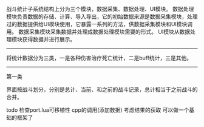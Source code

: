 战斗统计子系统结构上分为三个模块，数据采集、数据处理、UI模块。
数据处理模块负责数据的存储、计算、导入导出，它的初始数据来源是数据采集模块，处理过的数据提供给UI模块使用，它暴露一系列的方法，供数据采集模块和UI模块调用。
数据采集模块采集数据并处理成数据处理模块需要的形式。
UI模块从数据处理模块获得数据并进行展示。

---
将统计数据分为三类，一是各种伤害治疗死亡统计，二是buff统计，三是其他。

---
第一类

界面按战斗划分，分别是总计、当前、和之前的战斗记录，总计相当于之前战斗的合并。

todo
检查port.lua可移植性
cpp的调用(添加数据)
考虑结果的获取
可以做一个基础的框架了
